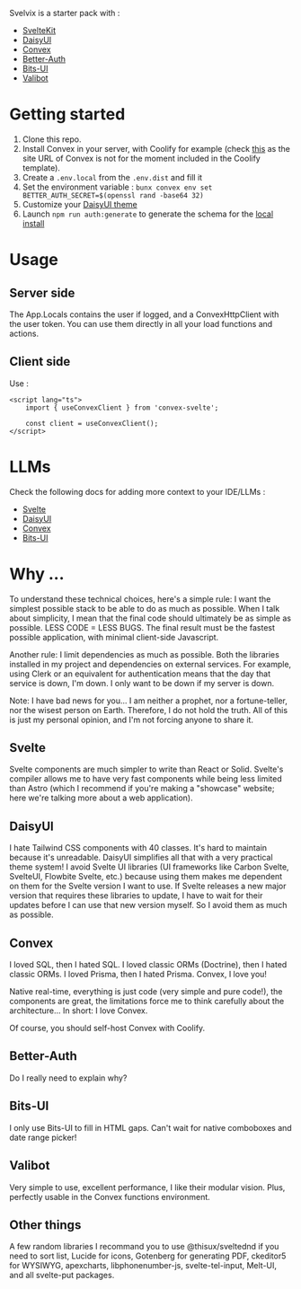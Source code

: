 Svelvix is a starter pack with :

- [SvelteKit](https://svelte.dev)
- [DaisyUI](https://daisyui.com)
- [Convex](https://convex.dev)
- [Better-Auth](https://better-auth.vercel.app)
- [Bits-UI](https://bits-ui.com)
- [Valibot](https://valibot.dev)

# Getting started

1. Clone this repo.
2. Install Convex in your server, with Coolify for example (check [this](https://github.com/coollabsio/coolify/discussions/6257) as the site URL of Convex is not for the moment included in the Coolify template).
3. Create a `.env.local` from the `.env.dist` and fill it
4. Set the environment variable : `bunx convex env set BETTER_AUTH_SECRET=$(openssl rand -base64 32)`
5. Customize your [DaisyUI theme](https://daisyui.com/theme-generator/#theme=eJx1lNtuozAQhl_FQqq0lRrL4yPet3HANKgEI5tou7vqu3eAKAVM7rDnm9M_Y_4Xvbv64ndRhTiE6EZfvOF3F-IpVRc_m7r2_TLi9em0GM4u-RMwhqbw0VWXX7Z8IYwyBgSYppKL1z3N17TZ0jKjxZrmCy2ILKkBk8FV6Effjw8HDouDJkpTJje1DLG9uvj3wRo9sVwIAoLRUh2wWfx7swLL54watakoecTrdQqt5hQSiFCSClYe4nmWRSSQREhBwW7cXFWtWTNLxMESkJYqY3P2WRdQElCKllyvfXp_G6PrHjDIRVJJMD5XB-iz-Mcr0fZN-KmeTSRoRTgKpLfrMJH5hJfYFgjXhlqxKSjdsOGUdiMGYwhoQfm2kDucZ5idmMLqDadK8bXTHxf7tn__yTBPGEpBUEkr5AH7LIGxRGhUdDMxH2OIe3mmZjnOWGdkHlst8nCUBx_Avfbo6vaWcOM6X41zfB79dW1qWt_VeI-rpHamc_jcGVL7z6-DZbajaOcQaz_RMHzOF7Ufxst0nk99aNP0v2F4qn3jbh021bgu-bdiiL7xMeFb-bjffX0DOlJVwQ)
6. Launch `npm run auth:generate` to generate the schema for the [local install](https://convex-better-auth.netlify.app/local-install)

# Usage

## Server side

The App.Locals contains the user if logged, and a ConvexHttpClient with the user token.
You can use them directly in all your load functions and actions.

## Client side

Use :

```svelte
<script lang="ts">
	import { useConvexClient } from 'convex-svelte';

	const client = useConvexClient();
</script>
```

# LLMs

Check the following docs for adding more context to your IDE/LLMs :

- [Svelte](https://svelte.dev/docs/llms)
- [DaisyUI](https://daisyui.com/docs/editor/)
- [Convex](https://docs.convex.dev/ai)
- [Bits-UI](https://bits-ui.com/docs/llms)

# Why ...

To understand these technical choices, here's a simple rule: I want the simplest possible stack to be able to do as much as possible.
When I talk about simplicity, I mean that the final code should ultimately be as simple as possible. LESS CODE = LESS BUGS.
The final result must be the fastest possible application, with minimal client-side Javascript.

Another rule: I limit dependencies as much as possible.
Both the libraries installed in my project and dependencies on external services. For example, using Clerk or an equivalent for authentication means that the day that service is down, I'm down. I only want to be down if my server is down.

Note: I have bad news for you... I am neither a prophet, nor a fortune-teller, nor the wisest person on Earth. Therefore, I do not hold the truth. All of this is just my personal opinion, and I'm not forcing anyone to share it.

## Svelte

Svelte components are much simpler to write than React or Solid.
Svelte's compiler allows me to have very fast components while being less limited than Astro (which I recommend if you're making a "showcase" website; here we're talking more about a web application).

## DaisyUI

I hate Tailwind CSS components with 40 classes. It's hard to maintain because it's unreadable. DaisyUI simplifies all that with a very practical theme system!
I avoid Svelte UI libraries (UI frameworks like Carbon Svelte, SvelteUI, Flowbite Svelte, etc.) because using them makes me dependent on them for the Svelte version I want to use.
If Svelte releases a new major version that requires these libraries to update, I have to wait for their updates before I can use that new version myself. So I avoid them as much as possible.

## Convex

I loved SQL, then I hated SQL.
I loved classic ORMs (Doctrine), then I hated classic ORMs.
I loved Prisma, then I hated Prisma.
Convex, I love you!

Native real-time, everything is just code (very simple and pure code!), the components are great, the limitations force me to think carefully about the architecture... In short: I love Convex.

Of course, you should self-host Convex with Coolify.

## Better-Auth

Do I really need to explain why?

## Bits-UI

I only use Bits-UI to fill in HTML gaps. Can't wait for native comboboxes and date range picker!

## Valibot

Very simple to use, excellent performance, I like their modular vision. Plus, perfectly usable in the Convex functions environment.

## Other things

A few random libraries I recommand you to use @thisux/sveltednd if you need to sort list, Lucide for icons, Gotenberg for generating PDF, ckeditor5 for WYSIWYG, apexcharts, libphonenumber-js, svelte-tel-input, Melt-UI, and all svelte-put packages.
